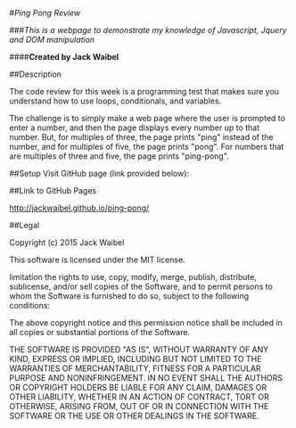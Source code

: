 #_Ping Pong Review_

###*This is a webpage to demonstrate my knowledge of Javascript, Jquery and DOM manipulation*

####**Created by Jack Waibel**

##Description

The code review for this week is a programming test that makes sure you understand how to use loops, conditionals, and variables.

The challenge is to simply make a web page where the user is prompted to enter a number, and then the page displays every number up to that number. But, for multiples of three, the page prints "ping" instead of the number, and for multiples of five, the page prints "pong". For numbers that are multiples of three and five, the page prints "ping-pong".

##Setup
Visit GitHub page (link provided below):

##Link to GitHub Pages

http://jackwaibel.github.io/ping-pong/ 

##Legal

Copyright (c) 2015 Jack Waibel

This software is licensed under the MIT license.

limitation the rights to use, copy, modify, merge, publish, distribute, sublicense, and/or sell copies of the Software, and to permit persons to whom the Software is furnished to do so, subject to the following conditions:

The above copyright notice and this permission notice shall be included in all copies or substantial portions of the Software.

THE SOFTWARE IS PROVIDED "AS IS", WITHOUT WARRANTY OF ANY KIND, EXPRESS OR IMPLIED, INCLUDING BUT NOT LIMITED TO THE WARRANTIES OF MERCHANTABILITY, FITNESS FOR A PARTICULAR PURPOSE AND NONINFRINGEMENT. IN NO EVENT SHALL THE AUTHORS OR COPYRIGHT HOLDERS BE LIABLE FOR ANY CLAIM, DAMAGES OR OTHER LIABILITY, WHETHER IN AN ACTION OF CONTRACT, TORT OR OTHERWISE, ARISING FROM, OUT OF OR IN CONNECTION WITH THE SOFTWARE OR THE USE OR OTHER DEALINGS IN THE SOFTWARE.
